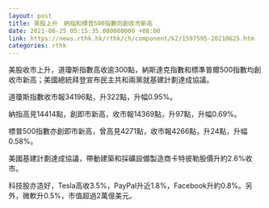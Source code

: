 ```yaml
---
layout: post
title: 美股上升　納指和標普500指數同創收市新高
date: 2021-06-25 05:15:35.000000000 +08:00
link: https://news.rthk.hk/rthk/ch/component/k2/1597595-20210625.htm
categories: rthk
---
```


美股收市上升，道瓊斯指數高收逾300點，納斯達克指數和標準普爾500指數均創收市新高；美國總統拜登宣布民主共和兩黨就基建計劃達成協議。

道瓊斯指數收市報34196點，升322點，升幅0.95%。

納指高見14414點，創即市新高，收市報14369點，升97點，升幅0.69%。

標普500指數亦創即市新高，曾高見4271點，收市報4266點，升24點，升幅0.58%。

美國基建計劃達成協議，帶動建築和採礦設備製造商卡特彼勒股價升約2.6%收市。

科技股亦造好，Tesla高收3.5%，PayPal升近1.8%，Facebook升約0.8%。另外，微軟升0.5%，市值超過2萬億美元。
